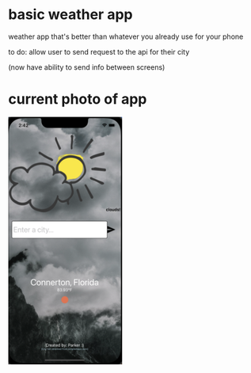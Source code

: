 # basic weather app

weather app that's better than whatever you already use for your phone

to do:
allow user to send request to the api for their city

(now have ability to send info between screens)

# current photo of app

<img src="assets/currentImage.png" width="230" height="500">
